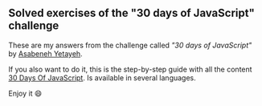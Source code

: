 ## Solved exercises of the "30 days of JavaScript" challenge

These are my answers from the challenge called *"30 days of JavaScript"* by [Asabeneh Yetayeh](https://github.com/Asabeneh).

If you also want to do it, this is the step-by-step guide with all the content [30 Days Of JavaScript](https://github.com/Asabeneh/30-Days-Of-JavaScript/tree/master). Is available in several languages.

Enjoy it 😄